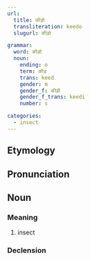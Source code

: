 ```yaml
---
url:
  title: कीड़ो
  transliteration: keedo
  slugurl: कीड़ो

grammar:
  word: कीड़ो
  noun:
    ending: o
    term: कीड़
    trans: keed
    gender: m
    gender_f: कीड़ी
    gender_f_trans: keedi
    number: s

categories: 
  - insect
---
```


## Etymology

## Pronunciation

## Noun
### Meaning
1. insect

### Declension
<noun-decl :grammar="grammar"></noun-decl>